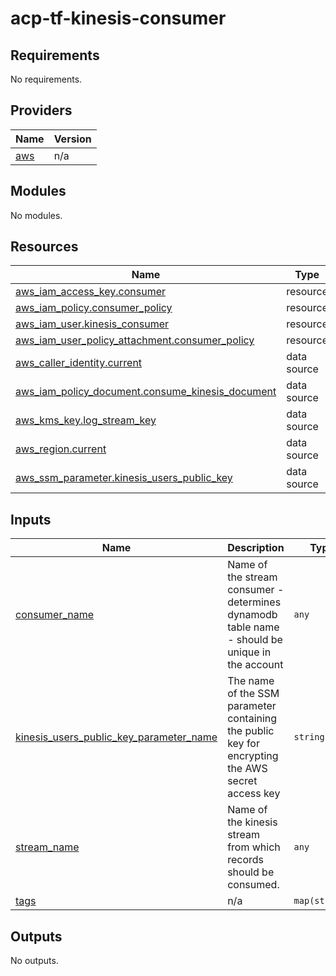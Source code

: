 # acp-tf-kinesis-consumer
## Requirements

No requirements.

## Providers

| Name | Version |
|------|---------|
| <a name="provider_aws"></a> [aws](#provider\_aws) | n/a |

## Modules

No modules.

## Resources

| Name | Type |
|------|------|
| [aws_iam_access_key.consumer](https://registry.terraform.io/providers/hashicorp/aws/latest/docs/resources/iam_access_key) | resource |
| [aws_iam_policy.consumer_policy](https://registry.terraform.io/providers/hashicorp/aws/latest/docs/resources/iam_policy) | resource |
| [aws_iam_user.kinesis_consumer](https://registry.terraform.io/providers/hashicorp/aws/latest/docs/resources/iam_user) | resource |
| [aws_iam_user_policy_attachment.consumer_policy](https://registry.terraform.io/providers/hashicorp/aws/latest/docs/resources/iam_user_policy_attachment) | resource |
| [aws_caller_identity.current](https://registry.terraform.io/providers/hashicorp/aws/latest/docs/data-sources/caller_identity) | data source |
| [aws_iam_policy_document.consume_kinesis_document](https://registry.terraform.io/providers/hashicorp/aws/latest/docs/data-sources/iam_policy_document) | data source |
| [aws_kms_key.log_stream_key](https://registry.terraform.io/providers/hashicorp/aws/latest/docs/data-sources/kms_key) | data source |
| [aws_region.current](https://registry.terraform.io/providers/hashicorp/aws/latest/docs/data-sources/region) | data source |
| [aws_ssm_parameter.kinesis_users_public_key](https://registry.terraform.io/providers/hashicorp/aws/latest/docs/data-sources/ssm_parameter) | data source |

## Inputs

| Name | Description | Type | Default | Required |
|------|-------------|------|---------|:--------:|
| <a name="input_consumer_name"></a> [consumer\_name](#input\_consumer\_name) | Name of the stream consumer - determines dynamodb table name - should be unique in the account | `any` | n/a | yes |
| <a name="input_kinesis_users_public_key_parameter_name"></a> [kinesis\_users\_public\_key\_parameter\_name](#input\_kinesis\_users\_public\_key\_parameter\_name) | The name of the SSM parameter containing the public key for encrypting the AWS secret access key | `string` | `"kinesis-user-gpg-public-key"` | no |
| <a name="input_stream_name"></a> [stream\_name](#input\_stream\_name) | Name of the kinesis stream from which records should be consumed. | `any` | n/a | yes |
| <a name="input_tags"></a> [tags](#input\_tags) | n/a | `map(string)` | n/a | yes |

## Outputs

No outputs.
